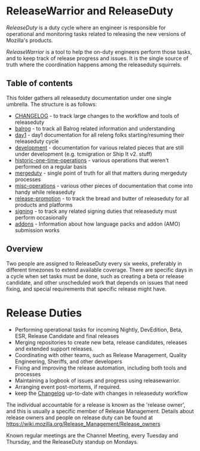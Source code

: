 
# ReleaseWarrior and ReleaseDuty

_ReleaseDuty_ is a duty cycle where an engineer is responsible for operational
and monitoring tasks related to releasing the new versions of Mozilla's products.

_ReleaseWarrior_ is a tool to help the on-duty engineers perform those tasks,
and to keep track of release progress and issues. It is the single source of truth
where the coordination happens among the releaseduty squirrels.

## Table of contents

This folder gathers all releaseduty documentation under one single umbrella. The structure is as follows:

- [CHANGELOG](https://github.com/mozilla-releng/releasewarrior-2.0/blob/master/docs/CHANGELOG.md) - to track large changes to the workflow and tools of releaseduty
- [balrog](https://github.com/mozilla-releng/releasewarrior-2.0/tree/master/docs/balrog) - to track all Balrog related information and understanding
- [day1](https://github.com/mozilla-releng/releasewarrior-2.0/tree/master/docs/day1) - day1 documentation for all releng folks starting/resuming their releaseduty cycle
- [development](https://github.com/mozilla-releng/releasewarrior-2.0/tree/master/docs/development) - documentation for various related pieces that are still under development (e.g. tcmigration or Ship It v2. stuff)
- [historic-one-time-operations](https://github.com/mozilla-releng/releasewarrior-2.0/tree/master/docs/historic-one-time-operations) - various operations that weren't performed on a regular basis
- [mergeduty](https://github.com/mozilla-releng/releasewarrior-2.0/tree/master/docs/mergeduty) - single point of truth for all that matters during mergeduty processes
- [misc-operations](https://github.com/mozilla-releng/releasewarrior-2.0/tree/master/docs/misc-operations) - various other pieces of documentation that come into handy while releaseduty
- [release-promotion](https://github.com/mozilla-releng/releasewarrior-2.0/tree/master/docs/release-promotion) - to track the bread and butter of releaseduty for all products and platforms
- [signing](https://github.com/mozilla-releng/releasewarrior-2.0/tree/master/docs/signing) - to track any related signing duties that releaseduty must perform occasionally
- [addons](https://github.com/mozilla-releng/releasewarrior-2.0/tree/master/docs/addons/addons.md) - Information about how language packs and addon (AMO) submission works

## Overview

Two people are assigned to ReleaseDuty every six weeks, preferably in different timezones to extend
available coverage.  There are specific days in a cycle when set tasks must be
done, such as creating a beta or release candidate, and other unscheduled work
that depends on issues that need fixing, and special requirements that specific
release might have.

# Release Duties

* Performing operational tasks for incoming Nightly, DevEdition, Beta, ESR, Release Candidate and final releases
* Merging repositories to create new beta, release candidates, releases and extended support releases.
* Coordinating with other teams, such as Release Management, Quality Engineering, Sheriffs, and other developers
* Fixing and improving the release automation, including both tools and processes
* Maintaining a logbook of issues and progress using releasewarrior.
* Arranging event post-mortems, if required.
* keep the [Changelog](https://github.com/mozilla-releng/releasewarrior-2.0/blob/master/docs/CHANGELOG.md) up-to-date with changes in releaseduty workflow

The individual accountable for a release is known as the 'release owner',
and this is usually a specific member of Release Management.
Details about release owners and people on release duty can be found at
<https://wiki.mozilla.org/Release_Management/Release_owners>

Known regular meetings are the Channel Meeting, every Tuesday and Thursday, and the ReleaseDuty standup on Mondays.
